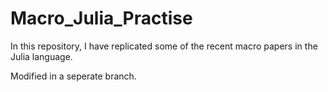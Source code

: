 # Macro_Julia_Practise

In this repository, I have replicated some of the recent macro papers in the Julia language.

Modified in a seperate branch.